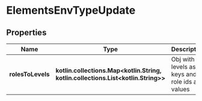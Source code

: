 
# ElementsEnvTypeUpdate

## Properties
Name | Type | Description | Notes
------------ | ------------- | ------------- | -------------
**rolesToLevels** | **kotlin.collections.Map&lt;kotlin.String, kotlin.collections.List&lt;kotlin.String&gt;&gt;** | Obj with levels as keys and role ids as values |  [optional]



